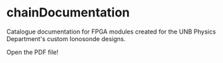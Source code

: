 # chainDocumentation
Catalogue documentation for FPGA modules created for the UNB Physics Department's custom Ionosonde designs.

Open the PDF file!
